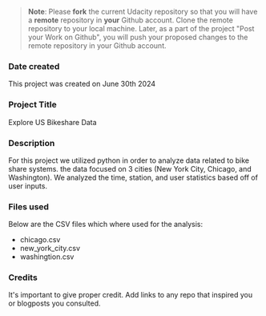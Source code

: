 >**Note**: Please **fork** the current Udacity repository so that you will have a **remote** repository in **your** Github account. Clone the remote repository to your local machine. Later, as a part of the project "Post your Work on Github", you will push your proposed changes to the remote repository in your Github account.

### Date created
This project was created on June 30th 2024

### Project Title
Explore US Bikeshare Data

### Description
For this project we utilized python in order to analyze data related to bike share systems. the data focused on 3 cities (New York City, Chicago, and Washington). We analyzed the time, station, and user statistics based off of user inputs.

### Files used
Below are the CSV files which where used for the analysis:
- chicago.csv
- new_york_city.csv
- washingtion.csv

### Credits
It's important to give proper credit. Add links to any repo that inspired you or blogposts you consulted.

